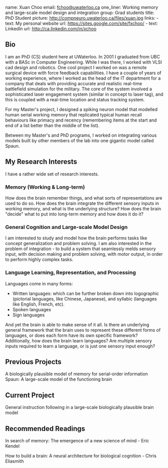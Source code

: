 name: Xuan Choo
email: fchoo@uwaterloo.ca
one_liner: Working memory and large-scale model design and integration
group: Grad students
title: PhD Student
picture: http://compneuro.uwaterloo.ca/files/xuan.jpg
links:
    - text: My personal website
      url: https://sites.google.com/site/fxchoo/
    - text: LinkedIn
      url: http://ca.linkedin.com/in/xchoo
    

## Bio

I am an PhD (CS) student here at UWaterloo. In 2001 I graduated from UBC with
a BASc in Computer Engineering. While I was there, I worked with VLSI cad
design and robotics. One cool project I worked on was a remote surgical device
with force feedback capabilities. I have a couple of years of working
experience, where I worked as the head of the IT department for a company that
deals with providing accurate and realistic real-time battlefield simulation
for the military. The core of the system involved a sophisticated laser
engagement system (similar in concept to laser tag), and this is coupled with
a real-time location and status tracking system.

For my Master's project, I designed a spiking neuron model that modelled human serial
working memory that replicated typical human recall behaviours like primacy and recency
(remembering items at the start and end of a list better than the middle of the list).

Between my Master's and PhD programs, I worked on integrating various models built by 
other members of the lab into one gigantic model called Spaun. 


## My Research Interests

I have a rather wide set of research interests.

### Memory (Working & Long-term)

How does the brain remember things, and what sorts of representations are used
to do so. How does the brain integrate the different sensory inputs in working
memory, and what is the underlying structure? How does the brain "decide" what
to put into long-term memory and how does it do it?

### General Cognition and Large-scale Model Design

I am interested to study and model how the brain performs tasks like concept
generalization and problem solving. I am also interested in the problem of
integration - to build a system that seamlessly melds sensory input, with
decision making and problem solving, with motor output, in order to perform
highly complex tasks.

### Language Learning, Representation, and Processing

Languages come in many forms:

  * Written languages: which can be further broken down into logographic (pictorial languages, like Chinese, Japanese), and syllabic (languages like English, French, etc).
  * Spoken languages
  * Sign languages

And yet the brain is able to make sense of it all. Is there an underlying
general framework that the brain uses to represent these different forms of
languages, or does each form have its own specific framework? Additionally,
how does the brain learn languages? Are multiple sensory inputs required to
learn a language, or is just one sensory input enough?

## Previous Projects
A biologically plausible model of memory for serial-order information
Spaun: A large-scale model of the functioning brain

## Current Project
General instruction following in a large-scale biologically plausible brain model

## Recommended Readings

In search of memory: The emergence of a new science of mind - Eric Kendel

How to build a brain: A neural architecture for biological cognition - Chris Eliasmith
